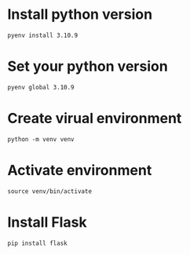 # Install python version
```
pyenv install 3.10.9
```

# Set your python version
```
pyenv global 3.10.9
```

# Create virual environment
```
python -m venv venv
```

# Activate environment
```
source venv/bin/activate
```

# Install Flask
```
pip install flask
```
